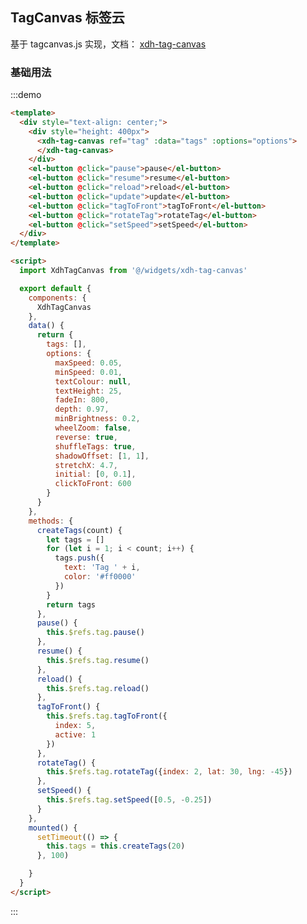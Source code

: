 <script>
  import XdhTagCanvas from '@/widgets/xdh-tag-canvas'

  export default {
    components: {
      XdhTagCanvas
    },
    data() {
      return {
        tags: [],
        options: {
          maxSpeed: 0.05,
          minSpeed: 0.01,
          textColour: null,
          textHeight: 25,
          fadeIn: 800,
          depth: 0.97,
          minBrightness: 0.2,
          wheelZoom: false,
          reverse: true,
          shuffleTags: true,
          shadowOffset: [1, 1],
          stretchX: 4.7,
          initial: [0, 0.1],
          clickToFront: 600
        }
      }
    },
    methods: {
      createTags(count) {
        let tags = []
        for (let i = 1; i < count; i++) {
          tags.push({
            text: 'Tag ' + i,
            color: '#ff0000'
          })
        }
        return tags
      },
      pause() {
        this.$refs.tag.pause()
      },
      resume() {
        this.$refs.tag.resume()
      },
      reload() {
        this.$refs.tag.reload()
      },
      update() {
        this.$refs.tag.update()
      },
      tagToFront() {
        this.$refs.tag.tagToFront({
          index: 5,
          active: 1
        })
      },
      rotateTag() {
        this.$refs.tag.rotateTag({index: 2, lat: 30, lng: -45})
      },
      setSpeed() {
        this.$refs.tag.setSpeed([0.5, -0.25])
      }
    },
    mounted() {
      setTimeout(() => {
        this.tags = this.createTags(20)
      }, 100)

    }
  }
</script>
## TagCanvas 标签云

基于 tagcanvas.js 实现，文档： [xdh-tag-canvas](#/src/widgets%2Fmodule-widgets_xdh-tag-canvas.html)
### 基础用法

:::demo
```html
<template>
  <div style="text-align: center;">
    <div style="height: 400px">
      <xdh-tag-canvas ref="tag" :data="tags" :options="options">
      </xdh-tag-canvas>
    </div>
    <el-button @click="pause">pause</el-button>
    <el-button @click="resume">resume</el-button>
    <el-button @click="reload">reload</el-button>
    <el-button @click="update">update</el-button>
    <el-button @click="tagToFront">tagToFront</el-button>
    <el-button @click="rotateTag">rotateTag</el-button>
    <el-button @click="setSpeed">setSpeed</el-button>
  </div>
</template>

<script>
  import XdhTagCanvas from '@/widgets/xdh-tag-canvas'

  export default {
    components: {
      XdhTagCanvas
    },
    data() {
      return {
        tags: [],
        options: {
          maxSpeed: 0.05,
          minSpeed: 0.01,
          textColour: null,
          textHeight: 25,
          fadeIn: 800,
          depth: 0.97,
          minBrightness: 0.2,
          wheelZoom: false,
          reverse: true,
          shuffleTags: true,
          shadowOffset: [1, 1],
          stretchX: 4.7,
          initial: [0, 0.1],
          clickToFront: 600
        }
      }
    },
    methods: {
      createTags(count) {
        let tags = []
        for (let i = 1; i < count; i++) {
          tags.push({
            text: 'Tag ' + i,
            color: '#ff0000'
          })
        }
        return tags
      },
      pause() {
        this.$refs.tag.pause()
      },
      resume() {
        this.$refs.tag.resume()
      },
      reload() {
        this.$refs.tag.reload()
      },
      tagToFront() {
        this.$refs.tag.tagToFront({
          index: 5,
          active: 1
        })
      },
      rotateTag() {
        this.$refs.tag.rotateTag({index: 2, lat: 30, lng: -45})
      },
      setSpeed() {
        this.$refs.tag.setSpeed([0.5, -0.25])
      }
    },
    mounted() {
      setTimeout(() => {
        this.tags = this.createTags(20)
      }, 100)

    }
  }
</script>

```
:::

